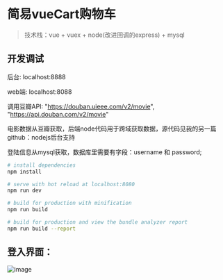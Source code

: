 # 简易vueCart购物车

> 技术栈：vue + vuex + node(改进回调的express) + mysql

## 开发调试

后台: localhost:8888

web端: localhost:8088

调用豆瓣API: 	"https://douban.uieee.com/v2/movie", "https://api.douban.com/v2/movie"

电影数据从豆瓣获取，后端node代码用于跨域获取数据，源代码见我的另一篇github：nodejs后台支持

登陆信息从mysql获取，数据库里需要有字段：username 和 password;

``` bash
# install dependencies
npm install

# serve with hot reload at localhost:8080
npm run dev

# build for production with minification
npm run build

# build for production and view the bundle analyzer report
npm run build --report
```

## 登入界面：
 ![image](https://github.com/duheng1992/movieAppCart/tree/master/static/index.PNG)
